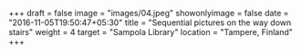 +++
draft = false
image = "images/04.jpeg"
showonlyimage = false
date = "2016-11-05T19:50:47+05:30"
title = "Sequential pictures on the way down stairs"
weight = 4
target = "Sampola Library"
location = "Tampere, Finland"
+++
